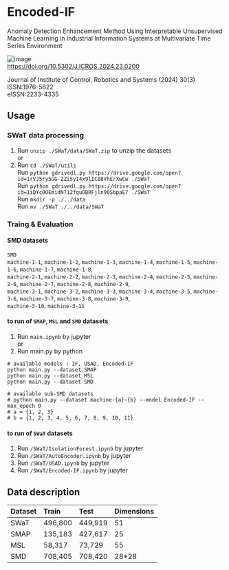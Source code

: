# Encoded-IF
Anomaly Detection Enhancement Method Using Interpretable 
Unsupervised Machine Learning in Industrial Information Systems 
at Multivariate Time Series Environment

![image](https://github.com/janggun-jeon/Encoded-IF/assets/96774001/9fa5f6c4-0b1c-4805-bd12-a89ef82d1ad6)      
https://doi.org/10.5302/J.ICROS.2024.23.0200

Journal of Institute of Control, Robotics and Systems (2024) 30(3)      
ISSN:1976-5622       
eISSN:2233-4335

## Usage

### SWaT data processing
1. Run `unzip ./SWaT/data/SWaT.zip` to unzip the datasets      
or      
2. Run `cd ./SWaT/utils`     
   Run `python gdrivedl.py https://drive.google.com/open?id=1rVJ5ry5GG-ZZi5yI4x9lICB8VhErXwCw ./SWaT`      
   Run `python gdrivedl.py https://drive.google.com/open?id=1iDYc0OEmidN712fquOBRFjln90SbpaE7 ./SWaT`      
   Run `mkdir -p ./../data`      
   Run `mv ./SWaT ./../data/SWaT`     

### Traing & Evaluation
#### SMD datasets
`SMD`      
`machine-1-1`, `machine-1-2`, `machine-1-3`, `machine-1-4`, `machine-1-5`, `machine-1-6`, `machine-1-7`, `machine-1-8`,      
`machine-2-1`, `machine-2-2`, `machine-2-3`, `machine-2-4`, `machine-2-5`, `machine-2-6`, `machine-2-7`, `machine-2-8`, `machine-2-9`,      
`machine-3-1`, `machine-3-2`, `machine-3-3`, `machine-3-4`, `machine-3-5`, `machine-3-6`, `machine-3-7`, `machine-3-8`, `machine-3-9`,      
`machine-3-10`, `machine-3-11`      

#### to run of `SMAP`, `MSL` and `SMD` datasets
1. Run `main.ipynb` by jupyter      
or    
2. Run main.py by python 
```
# available models : IF, USAD, Encoded-IF
python main.py --dataset SMAP 
python main.py --dataset MSL 
python main.py --dataset SMD

# available sub-SMD datasets
# python main.py --dataset machine-{a}-{b} --model Encoded-IF --max_epoch 0
# a = {1, 2, 3}
# b = {1, 2, 3, 4, 5, 6, 7, 8, 9, 10, 11}
```

#### to run of `SWaT` datasets
1. Run `/SWaT/IsolationForest.ipynb` by jupyter
2. Run `/SWaT/AutoEncoder.ipynb` by jupyter
3. Run `/SWaT/USAD.ipynb` by jupyter
4. Run `/SWaT/Encoded-IF.ipynb` by jupyter

## Data description
|Dataset|Train|Test|Dimensions|
|:----|:----|:----|:----|
|SWaT|496,800|449,919|51|
|SMAP|135,183|427,617|25|
|MSL|58,317|73,729|55|
|SMD|708,405|708,420|28*28|

